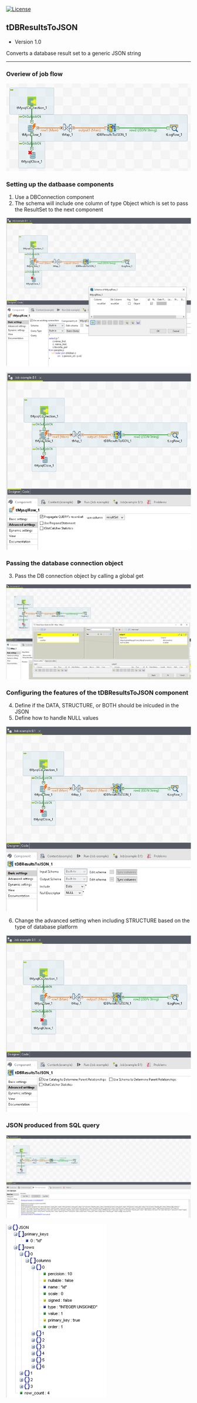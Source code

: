 [![License](https://img.shields.io/aur/license/yaourt.svg)](https://opensource.org/licenses/gpl-license)

## tDBResultsToJSON

+ Version 1.0 

Converts a database result set to a generic JSON string

---

### Overiew of job flow

![Alt text](/doc/job_overview.png?raw=true "Job - Flow Diagram")

### Setting up the datbaase components

1. Use a DBConnection component
2. The schema will include one column of type Object which is set to pass the ResultSet to the next component

![Alt text](/doc/tmysqlrow_01.png?raw=true "tMysqlRow - Schema")

![Alt text](/doc/tmysqlrow_02.png?raw=true "tMysqlRow - Advanced settings")

### Passing the database connection object

3. Pass the DB connection object by calling a global get

![Alt text](/doc/tmap_01.png?raw=true "tMap - Passing the Connection Object")

### Configuring the features of the tDBResultsToJSON component

4. Define if the DATA, STRUCTURE, or BOTH should be inlcuded in the JSON
5. Define how to handle NULL values

![Alt text](/doc/tdbresultstojson_01.png?raw=true "tDBResultsToJSON - Basic settings")

6. Change the advanced setting when including STRUCTURE based on the type of database platform

![Alt text](/doc/tdbresultstojson_02.png?raw=true "tDBResultsToJSON - Advanced settings")

### JSON produced from SQL query

![Alt text](/doc/job_run_01.png?raw=true "Job - Run console")

![Alt text](/doc/job_run_02.png?raw=true "Job - Run JSON")
